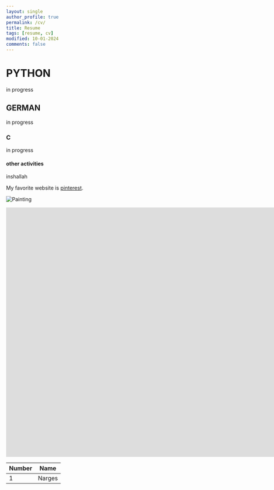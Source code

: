 ```yaml
---
layout: single
author_profile: true
permalink: /cv/
title: Resume
tags: [resume, cv]
modified: 10-01-2024
comments: false
---
```



# PYTHON
in progress

## GERMAN
in progress

### C
in progress

#### other activities
inshallah

My favorite website is [pinterest](http://www.pinterest.com).



![Painting]()


<iframe width="1691" height="680" src="https://www.youtube.com/embed/LOTtWzX3Wp4" title="The STRANGE Reason He's The World's Best Climber" frameborder="0" allow="accelerometer; autoplay; clipboard-write; encrypted-media; gyroscope; picture-in-picture" allowfullscreen></iframe>


|  Number | Name |
|---------|------|
|1        | Narges  |
